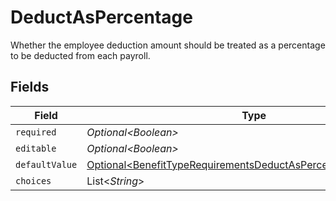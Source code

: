 # DeductAsPercentage

Whether the employee deduction amount should be treated as a percentage to be deducted from each payroll.


## Fields

| Field                                                                                                                                                | Type                                                                                                                                                 | Required                                                                                                                                             | Description                                                                                                                                          |
| ---------------------------------------------------------------------------------------------------------------------------------------------------- | ---------------------------------------------------------------------------------------------------------------------------------------------------- | ---------------------------------------------------------------------------------------------------------------------------------------------------- | ---------------------------------------------------------------------------------------------------------------------------------------------------- |
| `required`                                                                                                                                           | *Optional\<Boolean>*                                                                                                                                 | :heavy_minus_sign:                                                                                                                                   | N/A                                                                                                                                                  |
| `editable`                                                                                                                                           | *Optional\<Boolean>*                                                                                                                                 | :heavy_minus_sign:                                                                                                                                   | N/A                                                                                                                                                  |
| `defaultValue`                                                                                                                                       | [Optional\<BenefitTypeRequirementsDeductAsPercentageDefaultValue>](../../models/components/BenefitTypeRequirementsDeductAsPercentageDefaultValue.md) | :heavy_minus_sign:                                                                                                                                   | N/A                                                                                                                                                  |
| `choices`                                                                                                                                            | List\<*String*>                                                                                                                                      | :heavy_minus_sign:                                                                                                                                   | N/A                                                                                                                                                  |